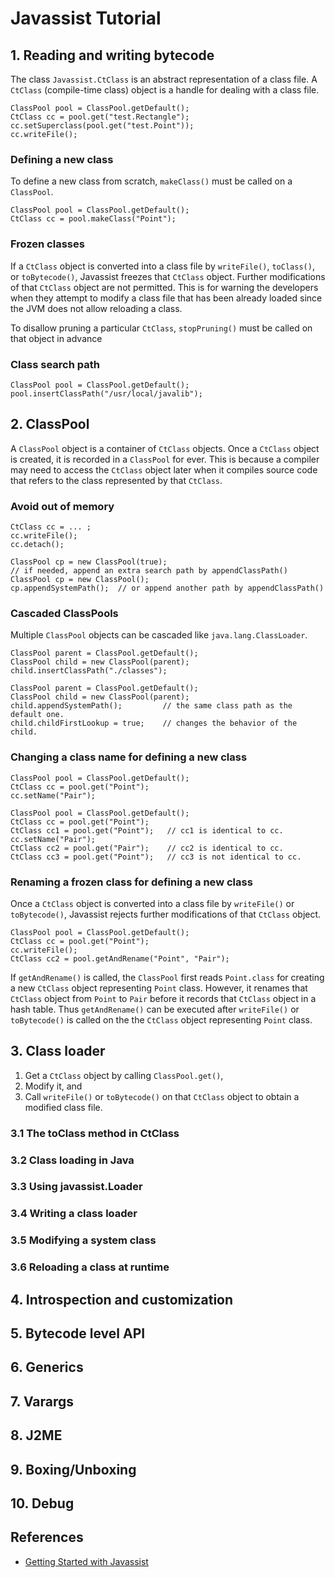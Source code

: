 # Javassist Tutorial

## 1. Reading and writing bytecode
The class `Javassist.CtClass` is an abstract representation of a class file. A `CtClass` (compile-time class) object is a handle for dealing with a class file.
```
ClassPool pool = ClassPool.getDefault();
CtClass cc = pool.get("test.Rectangle");
cc.setSuperclass(pool.get("test.Point"));
cc.writeFile();
```

### Defining a new class
To define a new class from scratch, `makeClass()` must be called on a `ClassPool`.
```
ClassPool pool = ClassPool.getDefault();
CtClass cc = pool.makeClass("Point");
```

### Frozen classes
If a `CtClass` object is converted into a class file by `writeFile()`, `toClass()`, or `toBytecode()`, Javassist freezes that `CtClass` object. Further modifications of that `CtClass` object are not permitted. This is for warning the developers when they attempt to modify a class file that has been already loaded since the JVM does not allow reloading a class.

To disallow pruning a particular `CtClass`, `stopPruning()` must be called on that object in advance

### Class search path
```
ClassPool pool = ClassPool.getDefault();
pool.insertClassPath("/usr/local/javalib");
```

## 2. ClassPool
A `ClassPool` object is a container of `CtClass` objects. Once a `CtClass` object is created, it is recorded in a `ClassPool` for ever. This is because a compiler may need to access the `CtClass` object later when it compiles source code that refers to the class represented by that `CtClass`.

### Avoid out of memory
```
CtClass cc = ... ;
cc.writeFile();
cc.detach();
```
```
ClassPool cp = new ClassPool(true);
// if needed, append an extra search path by appendClassPath()
ClassPool cp = new ClassPool();
cp.appendSystemPath();  // or append another path by appendClassPath()
```

### Cascaded ClassPools
Multiple `ClassPool` objects can be cascaded like `java.lang.ClassLoader`.
```
ClassPool parent = ClassPool.getDefault();
ClassPool child = new ClassPool(parent);
child.insertClassPath("./classes");
```
```
ClassPool parent = ClassPool.getDefault();
ClassPool child = new ClassPool(parent);
child.appendSystemPath();         // the same class path as the default one.
child.childFirstLookup = true;    // changes the behavior of the child.
```

### Changing a class name for defining a new class
```
ClassPool pool = ClassPool.getDefault();
CtClass cc = pool.get("Point");
cc.setName("Pair");
```
```
ClassPool pool = ClassPool.getDefault();
CtClass cc = pool.get("Point");
CtClass cc1 = pool.get("Point");   // cc1 is identical to cc.
cc.setName("Pair");
CtClass cc2 = pool.get("Pair");    // cc2 is identical to cc.
CtClass cc3 = pool.get("Point");   // cc3 is not identical to cc.
```

### Renaming a frozen class for defining a new class
Once a `CtClass` object is converted into a class file by `writeFile()` or `toBytecode()`, Javassist rejects further modifications of that `CtClass` object.
```
ClassPool pool = ClassPool.getDefault();
CtClass cc = pool.get("Point");
cc.writeFile();
CtClass cc2 = pool.getAndRename("Point", "Pair");
```
If `getAndRename()` is called, the `ClassPool` first reads `Point.class` for creating a new `CtClass` object representing `Point` class. However, it renames that `CtClass` object from `Point` to `Pair` before it records that `CtClass` object in a hash table. Thus `getAndRename()` can be executed after `writeFile()` or `toBytecode()` is called on the the `CtClass` object representing `Point` class.

## 3. Class loader
1. Get a `CtClass` object by calling `ClassPool.get()`,
2. Modify it, and
3. Call `writeFile()` or `toBytecode()` on that `CtClass` object to obtain a modified class file.

### 3.1 The toClass method in CtClass


### 3.2 Class loading in Java


### 3.3 Using javassist.Loader


### 3.4 Writing a class loader


### 3.5 Modifying a system class


### 3.6 Reloading a class at runtime


## 4. Introspection and customization



## 5. Bytecode level API



## 6. Generics



## 7. Varargs



## 8. J2ME



## 9. Boxing/Unboxing



## 10. Debug


## References
- [Getting Started with Javassist](http://www.javassist.org/tutorial/tutorial.html)